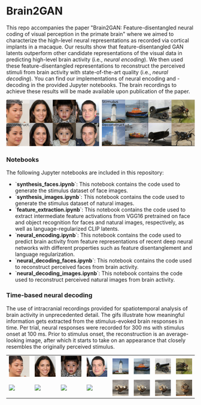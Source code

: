# Brain2GAN

<p>This repo accompanies the paper "Brain2GAN: Feature-disentangled neural coding of visual perception in the primate brain" where we aimed to characterize the high-level neural representations as recorded via cortical implants in a macaque. Our results show that feature-disentangled GAN latents outperform other candidate representations of the visual data in predicting high-level brain activity (i.e., <em>neural encoding</em>). We then used these feature-disentangled representations to reconstruct the perceived stimuli from brain activity with state-of-the-art quality (i.e., <em>neural decoding</em>). You can find our implementations of neural encoding and -decoding in the provided Jupyter notebooks. The brain recordings to achieve these results will be made available upon publication of the paper.</p>



<img src="https://github.com/neuralcodinglab/brain2gan/blob/main/media/img.png" alt="stim-recon"/>


### Notebooks

<p>
The following Jupyter notebooks are included in this repository:

<ul>
  <li>`<b>synthesis_faces.ipynb</b>`: This notebook contains the code used to generate the stimulus dataset of face images.</li>
  <li>`<b>synthesis_images.ipynb</b>`: This notebook contains the code used to generate the stimulus dataset of natural images.</li>
  <li>`<b>feature_extraction.ipynb</b>`: This notebook contains the code used to extract intermediate feature activations from VGG16 pretrained on face and object recognition for faces and natural images, respectively, as well as language-regularized CLIP latents.</li>
  <li>`<b>neural_encoding.ipynb</b>`: This notebook contains the code used to predict brain activity from feature representations of recent deep neural networks with different properties such as feature disentanglement and language regularization.</li>
  <li>`<b>neural_decoding_faces.ipynb</b>`: This notebook contains the code used to reconstruct perceived faces from brain activity.</li>
  <li>`<b>neural_decoding_images.ipynb</b>`: This notebook contains the code used to reconstruct perceived natural images from brain activity.</li>
</ul>
</p>

### Time-based neural decoding
<p>The use of intracranial recordings provided for spatiotemporal analysis of brain activity in unprecedented detail. The gifs illustrate how meaningful information gets extracted from the stimulus-evoked brain responses in time. Per trial, neural responses were recorded for 300 ms with stimulus onset at 100 ms. Prior to stimulus onset, the reconstruction is an average-looking image, after which it starts to take on an appearance that closely resembles the originally perceived stimulus.</p>

<table>
    <tr>
    <td><img src="https://github.com/neuralcodinglab/brain2gan/blob/main/media/0093.png"></td>
    <td><img src="https://github.com/neuralcodinglab/brain2gan/blob/main/media/0018.png"></td>
    <td><img src="https://github.com/neuralcodinglab/brain2gan/blob/main/media/0038.png"></td>
    <td><img src="https://github.com/neuralcodinglab/brain2gan/blob/main/media/0001.png"></td>
    <td><img src="https://github.com/neuralcodinglab/brain2gan/blob/main/media/_0094.png"></td>
    <td><img src="https://github.com/neuralcodinglab/brain2gan/blob/main/media/_0197.png"></td>
    <td><img src="https://github.com/neuralcodinglab/brain2gan/blob/main/media/_0081.png"></td>
    <td><img src="https://github.com/neuralcodinglab/brain2gan/blob/main/media/_0114.png"></td>
  </tr>
  <tr>
    <td><img src="https://github.com/neuralcodinglab/brain2gan/blob/main/media/0093.gif"></td>
    <td><img src="https://github.com/neuralcodinglab/brain2gan/blob/main/media/0018.gif"></td>
    <td><img src="https://github.com/neuralcodinglab/brain2gan/blob/main/media/0038.gif"></td>
    <td><img src="https://github.com/neuralcodinglab/brain2gan/blob/main/media/0001.gif"></td>
    <td><img src="https://github.com/neuralcodinglab/brain2gan/blob/main/media/_0094.gif"></td>
    <td><img src="https://github.com/neuralcodinglab/brain2gan/blob/main/media/_0197.gif"></td>
    <td><img src="https://github.com/neuralcodinglab/brain2gan/blob/main/media/_0081.gif"></td>
    <td><img src="https://github.com/neuralcodinglab/brain2gan/blob/main/media/_0114.gif"></td>
  </tr>
</table>
